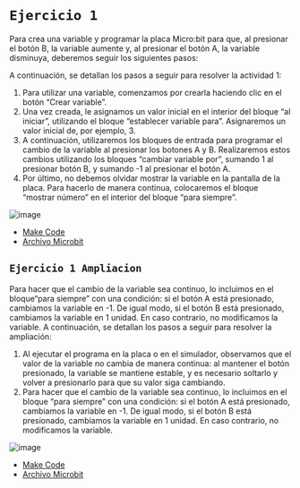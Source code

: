 # `Ejercicio 1`

Para crea una variable y programar la placa Micro:bit para que, al presionar el botón B, la variable aumente y, al presionar el botón A, la variable disminuya,
deberemos seguir los siguientes pasos:

A continuación, se detallan los pasos a seguir para resolver la actividad 1:

1. Para utilizar una variable, comenzamos por crearla haciendo clic en el botón “Crear variable”.
2. Una vez creada, le asignamos un valor inicial en el interior del bloque “al iniciar”, utilizando el bloque “establecer variable para”. Asignaremos un valor inicial de, por ejemplo, 3.
3. A continuación, utilizaremos los bloques de entrada para programar el
cambio de la variable al presionar los botones A y B. Realizaremos estos
cambios utilizando los bloques “cambiar variable por”, sumando 1 al
presionar botón B, y sumando -1 al presionar el botón A.
4. Por último, no debemos olvidar mostrar la variable en la pantalla de la placa. Para hacerlo de manera continua, colocaremos el bloque “mostrar número” en el interior del bloque “para siempre”.
 
![image](https://user-images.githubusercontent.com/114906861/206123329-64542d08-3b8b-4dea-b8e4-2f0cc1a12309.PNG)
- [Make Code](https://makecode.microbit.org/#editor)
- [Archivo Microbit](https://github.com/LarryWestbrook/Microbit/blob/main/microbit-proyecto%20(1).hex) 

## `Ejercicio 1 Ampliacion`

Para hacer que el cambio de la variable sea continuo, lo incluimos en el bloque“para siempre” con una condición: si el botón A está presionado, cambiamos la
variable en -1. De igual modo, si el botón B está presionado, cambiamos la variable
en 1 unidad. En caso contrario, no modificamos la variable.
A continuación, se detallan los pasos a seguir para resolver la ampliación:
1. Al ejecutar el programa en la placa o en el simulador, observamos que el
valor de la variable no cambia de manera continua: al mantener el botón
presionado, la variable se mantiene estable, y es necesario soltarlo y volver
a presionarlo para que su valor siga cambiando.
2. Para hacer que el cambio de la variable sea continuo, lo incluimos en el
bloque “para siempre” con una condición: si el botón A está presionado,
cambiamos la variable en -1. De igual modo, si el botón B está presionado,
cambiamos la variable en 1 unidad. En caso contrario, no modificamos la
variable.

![image](https://user-images.githubusercontent.com/114906861/206127137-8470607b-74b5-43db-ab4b-460b32f1b613.png)
- [Make Code](https://makecode.microbit.org/#editor)
- [Archivo Microbit](https://github.com/LarryWestbrook/Microbit/blob/main/microbit-proyecto%20(1).hex)

